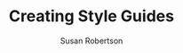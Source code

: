---
title:  Creating Style Guides
link: http://alistapart.com/article/creating-style-guides
author: Susan Robertson
site: A List Apart
---